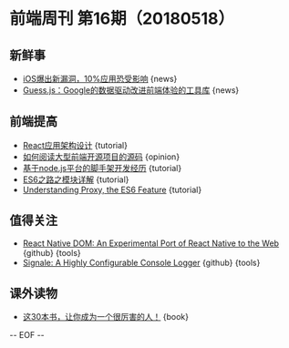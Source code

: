 # 前端周刊 第16期（20180518）

## 新鲜事
- [iOS爆出新漏洞，10%应用恐受影响](https://mp.weixin.qq.com/s?__biz=MzUxMzcxMzE5Ng==&mid=2247488904&idx=1&sn=6ae15c51cd2ffc01f01a8fb0e6a431be&chksm=f951a0cbce2629ddc1d9a6a3f49ead888876ebfa18ea0c5dbbe3948bc424c1d93c3d15959e2f#rd) {news}
- [Guess.js：Google的数据驱动改进前端体验的工具库](https://mp.weixin.qq.com/s?__biz=MzUxMzcxMzE5Ng==&mid=2247488898&idx=1&sn=9f90c0572da436aa7494f545e4d6cfd5&chksm=f951a0c1ce2629d72eef297afb92a9517991fa4ebe6e86491747c65d6a5fb988ae02ac4e8155#rd) {news}

## 前端提高
- [React应用架构设计](https://mp.weixin.qq.com/s/G3lQ1yo2CL4Ce92VY_m0xg?scene=25#wechat_redirect) {tutorial}
- [如何阅读大型前端开源项目的源码](https://juejin.im/post/5afe3735518825426539afce?utm_medium=fe&utm_source=weixinqun&from=timeline) {opinion}
- [基于node.js平台的脚手架开发经历](https://mp.weixin.qq.com/s/MvP3GelJzbnY6ct-5u9bZA) {tutorial}
- [ES6之路之模块详解](https://mp.weixin.qq.com/s/2ViqE4U5beZcKgIHVimuqg) {tutorial}
- [Understanding Proxy, the ES6 Feature](https://www.atyantik.com/proxy-javascript-es6-feature/) {tutorial}

## 值得关注
- [React Native DOM: An Experimental Port of React Native to the Web](https://github.com/vincentriemer/react-native-dom) {github}  {tools}
- [Signale: A Highly Configurable Console Logger](https://github.com/klauscfhq/signale) {github}  {tools}

## 课外读物
- [这30本书，让你成为一个很厉害的人！](https://www.toutiao.com/a6556732144700359176/?tt_from=weixin&utm_campaign=client_share&timestamp=1526660467&app=news_article&utm_source=weixin&iid=32667019577&utm_medium=toutiao_android&wxshare_count=1) {book}

[//]: # (分类图标
    新闻 {news}
    视频 {video}
    教程 {tutorial}
    代码 {code}
    演示 {demo}
    观点 {opinion}
    技巧 {tips}
    工具 {tools}
    书籍 {book}
    文档 {doc}
    GayHub {github}
    规范 {w3c}
    规范 {mdn}
    Three.js {threejs}
  )

-- EOF --